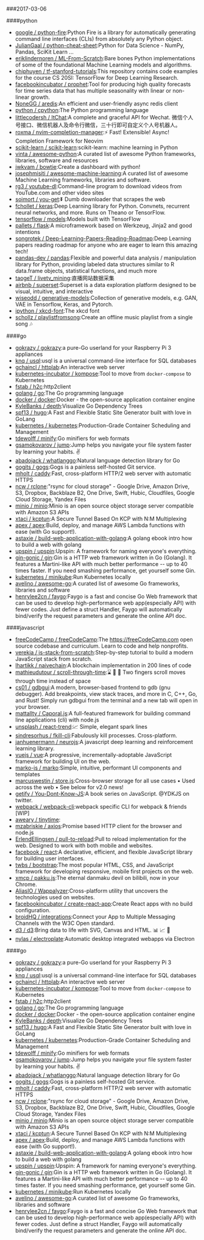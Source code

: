 ###2017-03-06

####python
* [google / python-fire](https://github.com/google/python-fire):Python Fire is a library for automatically generating command line interfaces (CLIs) from absolutely any Python object.
* [JulianGaal / python-cheat-sheet](https://github.com/JulianGaal/python-cheat-sheet):Python for Data Science - NumPy, Pandas, SciKit Learn ...
* [eriklindernoren / ML-From-Scratch](https://github.com/eriklindernoren/ML-From-Scratch):Bare bones Python implementations of some of the foundational Machine Learning models and algorithms.
* [chiphuyen / tf-stanford-tutorials](https://github.com/chiphuyen/tf-stanford-tutorials):This repository contains code examples for the course CS 20SI: TensorFlow for Deep Learning Research.
* [facebookincubator / prophet](https://github.com/facebookincubator/prophet):Tool for producing high quality forecasts for time series data that has multiple seasonality with linear or non-linear growth.
* [NoneGG / aredis](https://github.com/NoneGG/aredis):An efficient and user-friendly async redis client
* [python / cpython](https://github.com/python/cpython):The Python programming language
* [littlecodersh / ItChat](https://github.com/littlecodersh/ItChat):A complete and graceful API for Wechat. 微信个人号接口、微信机器人及命令行微信，三十行即可自定义个人号机器人。
* [roxma / nvim-completion-manager](https://github.com/roxma/nvim-completion-manager):⚡️ Fast! Extensible! Async! Completion Framework for Neovim
* [scikit-learn / scikit-learn](https://github.com/scikit-learn/scikit-learn):scikit-learn: machine learning in Python
* [vinta / awesome-python](https://github.com/vinta/awesome-python):A curated list of awesome Python frameworks, libraries, software and resources
* [jwkvam / bowtie](https://github.com/jwkvam/bowtie):Create a dashboard with python!
* [josephmisiti / awesome-machine-learning](https://github.com/josephmisiti/awesome-machine-learning):A curated list of awesome Machine Learning frameworks, libraries and software.
* [rg3 / youtube-dl](https://github.com/rg3/youtube-dl):Command-line program to download videos from YouTube.com and other video sites
* [soimort / you-get](https://github.com/soimort/you-get):⏬ Dumb downloader that scrapes the web
* [fchollet / keras](https://github.com/fchollet/keras):Deep Learning library for Python. Convnets, recurrent neural networks, and more. Runs on Theano or TensorFlow.
* [tensorflow / models](https://github.com/tensorflow/models):Models built with TensorFlow
* [pallets / flask](https://github.com/pallets/flask):A microframework based on Werkzeug, Jinja2 and good intentions
* [songrotek / Deep-Learning-Papers-Reading-Roadmap](https://github.com/songrotek/Deep-Learning-Papers-Reading-Roadmap):Deep Learning papers reading roadmap for anyone who are eager to learn this amazing tech!
* [pandas-dev / pandas](https://github.com/pandas-dev/pandas):Flexible and powerful data analysis / manipulation library for Python, providing labeled data structures similar to R data.frame objects, statistical functions, and much more
* [taogeT / livetv_mining](https://github.com/taogeT/livetv_mining):直播网站数据采集
* [airbnb / superset](https://github.com/airbnb/superset):Superset is a data exploration platform designed to be visual, intuitive, and interactive
* [wiseodd / generative-models](https://github.com/wiseodd/generative-models):Collection of generative models, e.g. GAN, VAE in Tensorflow, Keras, and Pytorch.
* [ipython / xkcd-font](https://github.com/ipython/xkcd-font):The xkcd font
* [schollz / playlistfromsong](https://github.com/schollz/playlistfromsong):Create an offline music playlist from a single song 🎶

####go
* [gokrazy / gokrazy](https://github.com/gokrazy/gokrazy):a pure-Go userland for your Raspberry Pi 3 appliances
* [knq / usql](https://github.com/knq/usql):usql is a universal command-line interface for SQL databases
* [gchaincl / httplab](https://github.com/gchaincl/httplab):An interactive web server
* [kubernetes-incubator / kompose](https://github.com/kubernetes-incubator/kompose):Tool to move from `docker-compose` to Kubernetes
* [fstab / h2c](https://github.com/fstab/h2c):http2client
* [golang / go](https://github.com/golang/go):The Go programming language
* [docker / docker](https://github.com/docker/docker):Docker - the open-source application container engine
* [KyleBanks / depth](https://github.com/KyleBanks/depth):Visualize Go Dependency Trees
* [spf13 / hugo](https://github.com/spf13/hugo):A Fast and Flexible Static Site Generator built with love in GoLang
* [kubernetes / kubernetes](https://github.com/kubernetes/kubernetes):Production-Grade Container Scheduling and Management
* [tdewolff / minify](https://github.com/tdewolff/minify):Go minifiers for web formats
* [gsamokovarov / jump](https://github.com/gsamokovarov/jump):Jump helps you navigate your file system faster by learning your habits. ✌️
* [abadojack / whatlanggo](https://github.com/abadojack/whatlanggo):Natural language detection library for Go
* [gogits / gogs](https://github.com/gogits/gogs):Gogs is a painless self-hosted Git service.
* [mholt / caddy](https://github.com/mholt/caddy):Fast, cross-platform HTTP/2 web server with automatic HTTPS
* [ncw / rclone](https://github.com/ncw/rclone):"rsync for cloud storage" - Google Drive, Amazon Drive, S3, Dropbox, Backblaze B2, One Drive, Swift, Hubic, Cloudfiles, Google Cloud Storage, Yandex Files
* [minio / minio](https://github.com/minio/minio):Minio is an open source object storage server compatible with Amazon S3 APIs
* [xtaci / kcptun](https://github.com/xtaci/kcptun):A Secure Tunnel Based On KCP with N:M Multiplexing
* [apex / apex](https://github.com/apex/apex):Build, deploy, and manage AWS Lambda functions with ease (with Go support!).
* [astaxie / build-web-application-with-golang](https://github.com/astaxie/build-web-application-with-golang):A golang ebook intro how to build a web with golang
* [upspin / upspin](https://github.com/upspin/upspin):Upspin: A framework for naming everyone's everything.
* [gin-gonic / gin](https://github.com/gin-gonic/gin):Gin is a HTTP web framework written in Go (Golang). It features a Martini-like API with much better performance -- up to 40 times faster. If you need smashing performance, get yourself some Gin.
* [kubernetes / minikube](https://github.com/kubernetes/minikube):Run Kubernetes locally
* [avelino / awesome-go](https://github.com/avelino/awesome-go):A curated list of awesome Go frameworks, libraries and software
* [henrylee2cn / faygo](https://github.com/henrylee2cn/faygo):Faygo is a fast and concise Go Web framework that can be used to develop high-performance web app(especially API) with fewer codes. Just define a struct Handler, Faygo will automatically bind/verify the request parameters and generate the online API doc.

####javascript
* [freeCodeCamp / freeCodeCamp](https://github.com/freeCodeCamp/freeCodeCamp):The https://freeCodeCamp.com open source codebase and curriculum. Learn to code and help nonprofits.
* [verekia / js-stack-from-scratch](https://github.com/verekia/js-stack-from-scratch):Step-by-step tutorial to build a modern JavaScript stack from scratch.
* [lhartikk / naivechain](https://github.com/lhartikk/naivechain):A blockchain implementation in 200 lines of code
* [mathieudutour / scroll-through-time](https://github.com/mathieudutour/scroll-through-time):⌛️ 🎩 🐇 Two fingers scroll moves through time instead of space
* [cs01 / gdbgui](https://github.com/cs01/gdbgui):A modern, browser-based frontend to gdb (gnu debugger). Add breakpoints, view stack traces, and more in C, C++, Go, and Rust! Simply run gdbgui from the terminal and a new tab will open in your browser.
* [mattallty / Caporal.js](https://github.com/mattallty/Caporal.js):A full-featured framework for building command line applications (cli) with node.js
* [unsplash / react-trend](https://github.com/unsplash/react-trend):📈 Simple, elegant spark lines
* [sindresorhus / fkill-cli](https://github.com/sindresorhus/fkill-cli):Fabulously kill processes. Cross-platform.
* [janhuenermann / neurojs](https://github.com/janhuenermann/neurojs):A javascript deep learning and reinforcement learning library.
* [vuejs / vue](https://github.com/vuejs/vue):A progressive, incrementally-adoptable JavaScript framework for building UI on the web.
* [marko-js / marko](https://github.com/marko-js/marko):Simple, intuitive, performant UI components and templates
* [marcuswestin / store.js](https://github.com/marcuswestin/store.js):Cross-browser storage for all use cases • Used across the web • See below for v2.0 news!
* [getify / You-Dont-Know-JS](https://github.com/getify/You-Dont-Know-JS):A book series on JavaScript. @YDKJS on twitter.
* [webpack / webpack-cli](https://github.com/webpack/webpack-cli):webpack specific CLI for webpack & friends [WIP]
* [aweary / tinytime](https://github.com/aweary/tinytime):
* [mzabriskie / axios](https://github.com/mzabriskie/axios):Promise based HTTP client for the browser and node.js
* [ErlendEllingsen / pull-to-reload](https://github.com/ErlendEllingsen/pull-to-reload):Pull to reload implementation for the web. Designed to work with both mobile and websites.
* [facebook / react](https://github.com/facebook/react):A declarative, efficient, and flexible JavaScript library for building user interfaces.
* [twbs / bootstrap](https://github.com/twbs/bootstrap):The most popular HTML, CSS, and JavaScript framework for developing responsive, mobile first projects on the web.
* [xmcp / pakku.js](https://github.com/xmcp/pakku.js):The eternal danmaku devil on bilibili, now in your Chrome.
* [AliasIO / Wappalyzer](https://github.com/AliasIO/Wappalyzer):Cross-platform utility that uncovers the technologies used on websites.
* [facebookincubator / create-react-app](https://github.com/facebookincubator/create-react-app):Create React apps with no build configuration.
* [broidHQ / integrations](https://github.com/broidHQ/integrations):Connect your App to Multiple Messaging Channels with the W3C Open standard.
* [d3 / d3](https://github.com/d3/d3):Bring data to life with SVG, Canvas and HTML. 📊 📈 🎉
* [nylas / electroplate](https://github.com/nylas/electroplate):Automatic desktop integrated webapps via Electron

####go
* [gokrazy / gokrazy](https://github.com/gokrazy/gokrazy):a pure-Go userland for your Raspberry Pi 3 appliances
* [knq / usql](https://github.com/knq/usql):usql is a universal command-line interface for SQL databases
* [gchaincl / httplab](https://github.com/gchaincl/httplab):An interactive web server
* [kubernetes-incubator / kompose](https://github.com/kubernetes-incubator/kompose):Tool to move from `docker-compose` to Kubernetes
* [fstab / h2c](https://github.com/fstab/h2c):http2client
* [golang / go](https://github.com/golang/go):The Go programming language
* [docker / docker](https://github.com/docker/docker):Docker - the open-source application container engine
* [KyleBanks / depth](https://github.com/KyleBanks/depth):Visualize Go Dependency Trees
* [spf13 / hugo](https://github.com/spf13/hugo):A Fast and Flexible Static Site Generator built with love in GoLang
* [kubernetes / kubernetes](https://github.com/kubernetes/kubernetes):Production-Grade Container Scheduling and Management
* [tdewolff / minify](https://github.com/tdewolff/minify):Go minifiers for web formats
* [gsamokovarov / jump](https://github.com/gsamokovarov/jump):Jump helps you navigate your file system faster by learning your habits. ✌️
* [abadojack / whatlanggo](https://github.com/abadojack/whatlanggo):Natural language detection library for Go
* [gogits / gogs](https://github.com/gogits/gogs):Gogs is a painless self-hosted Git service.
* [mholt / caddy](https://github.com/mholt/caddy):Fast, cross-platform HTTP/2 web server with automatic HTTPS
* [ncw / rclone](https://github.com/ncw/rclone):"rsync for cloud storage" - Google Drive, Amazon Drive, S3, Dropbox, Backblaze B2, One Drive, Swift, Hubic, Cloudfiles, Google Cloud Storage, Yandex Files
* [minio / minio](https://github.com/minio/minio):Minio is an open source object storage server compatible with Amazon S3 APIs
* [xtaci / kcptun](https://github.com/xtaci/kcptun):A Secure Tunnel Based On KCP with N:M Multiplexing
* [apex / apex](https://github.com/apex/apex):Build, deploy, and manage AWS Lambda functions with ease (with Go support!).
* [astaxie / build-web-application-with-golang](https://github.com/astaxie/build-web-application-with-golang):A golang ebook intro how to build a web with golang
* [upspin / upspin](https://github.com/upspin/upspin):Upspin: A framework for naming everyone's everything.
* [gin-gonic / gin](https://github.com/gin-gonic/gin):Gin is a HTTP web framework written in Go (Golang). It features a Martini-like API with much better performance -- up to 40 times faster. If you need smashing performance, get yourself some Gin.
* [kubernetes / minikube](https://github.com/kubernetes/minikube):Run Kubernetes locally
* [avelino / awesome-go](https://github.com/avelino/awesome-go):A curated list of awesome Go frameworks, libraries and software
* [henrylee2cn / faygo](https://github.com/henrylee2cn/faygo):Faygo is a fast and concise Go Web framework that can be used to develop high-performance web app(especially API) with fewer codes. Just define a struct Handler, Faygo will automatically bind/verify the request parameters and generate the online API doc.
